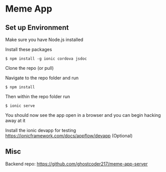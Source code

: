 # Meme App

## Set up Environment

Make sure you have Node.js installed

Install these packages

	$ npm install -g ionic cordova jsdoc

Clone the repo (or pull)

Navigate to the repo folder and run

	$ npm install

Then within the repo folder run

	$ ionic serve

You should now see the app open in a browser and you can begin hacking away at it

Install the ionic devapp for testing https://ionicframework.com/docs/appflow/devapp (Optional)

## Misc

Backend repo: https://github.com/ghostcoder217/meme-app-server
